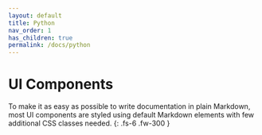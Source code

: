 ```yaml
---
layout: default
title: Python
nav_order: 1
has_children: true
permalink: /docs/python
---
```


# UI Components

To make it as easy as possible to write documentation in plain Markdown, most UI components are styled using default Markdown elements with few additional CSS classes needed.
{: .fs-6 .fw-300 }
